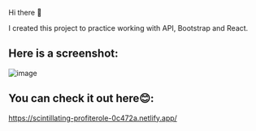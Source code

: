 Hi there 👋

I created this project to practice working with API, Bootstrap and React.

## Here is a screenshot:
![image](https://user-images.githubusercontent.com/116438852/235480048-9087ee78-e656-4ae2-b271-f748382f27cf.png)


## You can check it out here😊: 

https://scintillating-profiterole-0c472a.netlify.app/



